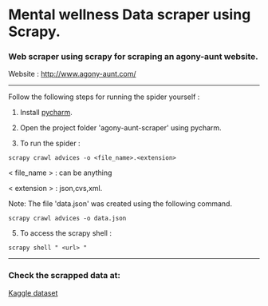 # Mental wellness Data scraper using Scrapy.

###  Web scraper using scrapy for scraping an agony-aunt website.


Website : http://www.agony-aunt.com/

***

Follow the following steps for running the spider yourself : 

1. Install [pycharm](https://www.jetbrains.com/pycharm/download/#section=windows).

2. Open the project folder 'agony-aunt-scraper' using pycharm.

3. To run the spider  :

```
scrapy crawl advices -o <file_name>.<extension>
``` 

< file_name > :  can be anything

< extension > :  json,cvs,xml.

Note: The file 'data.json' was created using the following command.

```
scrapy crawl advices -o data.json
```

5. To access the scrapy shell : 

 ```
scrapy shell " <url> "
 ```

***

 ### Check the scrapped data at: 

 [Kaggle dataset](https://www.kaggle.com/priya1207/agonyaunts-advice)

